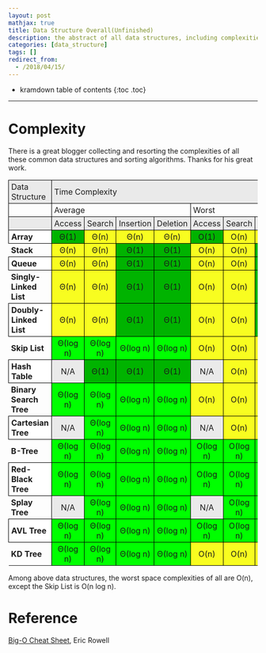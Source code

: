 ```yaml
---
layout: post
mathjax: true
title: Data Structure Overall(Unfinished)
description: the abstract of all data structures, including complexities, pros, cons, ...
categories: [data_structure]
tags: []
redirect_from:
  - /2018/04/15/
---
```


* kramdown table of contents
{:toc .toc}

---

# Complexity

There is a great blogger collecting and resorting the complexities of all these common data structures and sorting algorithms. Thanks for his great work.

<style>
tr,td {
	padding: 3px 5px;	
}
</style>
<table>
 	<tr>
		<td style="background-color: #eaeaea; border: 1px solid black;">Data Structure</td>
		<td colspan="8" style="background-color: #eaeaea; border: 1px solid black;">Time Complexity</td>
	</tr>
	<tr>
		<td style="border: 1px solid black;"></td>
		<td colspan="4" style="border: 1px solid black;">Average</td>
		<td colspan="4" style="border: 1px solid black;">Worst</td>
	</tr>
	<tr>
		<td style="background-color: #eaeaea; border: 1px solid black;"></td>
		<td style="background-color: #eaeaea; border: 1px solid black;">Access</td>
		<td style="background-color: #eaeaea; border: 1px solid black;">Search</td>
		<td style="background-color: #eaeaea; border: 1px solid black;">Insertion</td>
		<td style="background-color: #eaeaea; border: 1px solid black;">Deletion</td>
		<td style="background-color: #eaeaea; border: 1px solid black;">Access</td>
		<td style="background-color: #eaeaea; border: 1px solid black;">Search</td>
		<td style="background-color: #eaeaea; border: 1px solid black;">Insertion</td>
		<td style="background-color: #eaeaea; border: 1px solid black;">Deletion</td>
	</tr>
	<tr align="center">
		<td align="left" style="background-color: #ffffff; border: 1px solid black;"><strong>Array</strong></td>
		<td style="background-color: #00b300; border: 1px solid black;">Θ(1)</td>
		<td style="background-color: #f8fd20; border: 1px solid black;">Θ(n)</td>
		<td style="background-color: #f8fd20; border: 1px solid black;">Θ(n)</td>
		<td style="background-color: #f8fd20; border: 1px solid black;">Θ(n)</td>
		<td style="background-color: #00b300; border: 1px solid black;">O(1)</td>
		<td style="background-color: #f8fd20; border: 1px solid black;">O(n)</td>
		<td style="background-color: #f8fd20; border: 1px solid black;">O(n)</td>
		<td style="background-color: #f8fd20; border: 1px solid black;">O(n)</td>
	</tr>
	<tr align="center">
		<td align="left"><strong>Stack</strong></td>
		<td style="background-color: #f8fd20; border: 1px solid black;">Θ(n)</td>
		<td style="background-color: #f8fd20; border: 1px solid black;">Θ(n)</td>
		<td style="background-color: #00b300; border: 1px solid black;">Θ(1)</td>
		<td style="background-color: #00b300; border: 1px solid black;">Θ(1)</td>
		<td style="background-color: #f8fd20; border: 1px solid black;">O(n)</td>
		<td style="background-color: #f8fd20; border: 1px solid black;">O(n)</td>
		<td style="background-color: #00b300; border: 1px solid black;">O(1)</td>
		<td style="background-color: #00b300; border: 1px solid black;">O(1)</td>
	</tr>
	<tr align="center">
		<td align="left" style="background-color: #ffffff; border: 1px solid black;"><strong>Queue</strong></td>
		<td style="background-color: #f8fd20; border: 1px solid black;">Θ(n)</td>
		<td style="background-color: #f8fd20; border: 1px solid black;">Θ(n)</td>
		<td style="background-color: #00b300; border: 1px solid black;">Θ(1)</td>
		<td style="background-color: #00b300; border: 1px solid black;">Θ(1)</td>
		<td style="background-color: #f8fd20; border: 1px solid black;">O(n)</td>
		<td style="background-color: #f8fd20; border: 1px solid black;">O(n)</td>
		<td style="background-color: #00b300; border: 1px solid black;">O(1)</td>
		<td style="background-color: #00b300; border: 1px solid black;">O(1)</td>
	</tr>
	<tr align="center">
		<td align="left"><strong>Singly-Linked List</strong></td>
		<td style="background-color: #f8fd20; border: 1px solid black;">Θ(n)</td>
		<td style="background-color: #f8fd20; border: 1px solid black;">Θ(n)</td>
		<td style="background-color: #00b300; border: 1px solid black;">Θ(1)</td>
		<td style="background-color: #00b300; border: 1px solid black;">Θ(1)</td>
		<td style="background-color: #f8fd20; border: 1px solid black;">O(n)</td>
		<td style="background-color: #f8fd20; border: 1px solid black;">O(n)</td>
		<td style="background-color: #00b300; border: 1px solid black;">O(1)</td>
		<td style="background-color: #00b300; border: 1px solid black;">O(1)</td>
	</tr>
	<tr align="center">
		<td align="left" style="background-color: #ffffff; border: 1px solid black;"><strong>Doubly-Linked List</strong></td>
		<td style="background-color: #f8fd20; border: 1px solid black;">Θ(n)</td>
		<td style="background-color: #f8fd20; border: 1px solid black;">Θ(n)</td>
		<td style="background-color: #00b300; border: 1px solid black;">Θ(1)</td>
		<td style="background-color: #00b300; border: 1px solid black;">Θ(1)</td>
		<td style="background-color: #f8fd20; border: 1px solid black;">O(n)</td>
		<td style="background-color: #f8fd20; border: 1px solid black;">O(n)</td>
		<td style="background-color: #00b300; border: 1px solid black;">O(1)</td>
		<td style="background-color: #00b300; border: 1px solid black;">O(1)</td>
	</tr>
	<tr align="center">
		<td align="left"><strong>Skip List</strong></td>
		<td style="background-color: #00ff00; border: 1px solid black;">Θ(log n)</td>
		<td style="background-color: #00ff00; border: 1px solid black;">Θ(log n)</td>
		<td style="background-color: #00ff00; border: 1px solid black;">Θ(log n)</td>
		<td style="background-color: #00ff00; border: 1px solid black;">Θ(log n)</td>
		<td style="background-color: #f8fd20; border: 1px solid black;">O(n)</td>
		<td style="background-color: #f8fd20; border: 1px solid black;">O(n)</td>
		<td style="background-color: #f8fd20; border: 1px solid black;">O(n)</td>
		<td style="background-color: #f8fd20; border: 1px solid black;">O(n)</td>
	</tr>
	<tr align="center">
		<td align="left" style="background-color: #ffffff; border: 1px solid black;"><strong>Hash Table</strong></td>
		<td style="background-color: #eaeaea; border: 1px solid black;">N/A</td>
		<td style="background-color: #00b300; border: 1px solid black;">Θ(1)</td>
		<td style="background-color: #00b300; border: 1px solid black;">Θ(1)</td>
		<td style="background-color: #00b300; border: 1px solid black;">Θ(1)</td>
		<td style="background-color: #eaeaea; border: 1px solid black;">N/A</td>
		<td style="background-color: #f8fd20; border: 1px solid black;">O(n)</td>
		<td style="background-color: #f8fd20; border: 1px solid black;">O(n)</td>
		<td style="background-color: #f8fd20; border: 1px solid black;">O(n)</td>
	</tr>
	<tr align="center">
		<td align="left"><strong>Binary Search Tree</strong></td>
		<td style="background-color: #00ff00; border: 1px solid black;">Θ(log n)</td>
		<td style="background-color: #00ff00; border: 1px solid black;">Θ(log n)</td>
		<td style="background-color: #00ff00; border: 1px solid black;">Θ(log n)</td>
		<td style="background-color: #00ff00; border: 1px solid black;">Θ(log n)</td>
		<td style="background-color: #f8fd20; border: 1px solid black;">O(n)</td>
		<td style="background-color: #f8fd20; border: 1px solid black;">O(n)</td>
		<td style="background-color: #f8fd20; border: 1px solid black;">O(n)</td>
		<td style="background-color: #f8fd20; border: 1px solid black;">O(n)</td>
	</tr>
	<tr align="center">
		<td align="left" style="background-color: #ffffff; border: 1px solid black;"><strong>Cartesian Tree</strong></td>
		<td style="background-color: #eaeaea; border: 1px solid black;">N/A</td>
		<td style="background-color: #00ff00; border: 1px solid black;">Θ(log n)</td>
		<td style="background-color: #00ff00; border: 1px solid black;">Θ(log n)</td>
		<td style="background-color: #00ff00; border: 1px solid black;">Θ(log n)</td>
		<td style="background-color: #eaeaea; border: 1px solid black;">N/A</td>
		<td style="background-color: #f8fd20; border: 1px solid black;">O(n)</td>
		<td style="background-color: #f8fd20; border: 1px solid black;">O(n)</td>
		<td style="background-color: #f8fd20; border: 1px solid black;">O(n)</td>
	</tr>
	<tr align="center">
		<td align="left"><strong>B-Tree</strong></td>
		<td style="background-color: #00ff00; border: 1px solid black;">Θ(log n)</td>
		<td style="background-color: #00ff00; border: 1px solid black;">Θ(log n)</td>
		<td style="background-color: #00ff00; border: 1px solid black;">Θ(log n)</td>
		<td style="background-color: #00ff00; border: 1px solid black;">Θ(log n)</td>
		<td style="background-color: #00ff00; border: 1px solid black;">O(log n)</td>
		<td style="background-color: #00ff00; border: 1px solid black;">O(log n)</td>
		<td style="background-color: #00ff00; border: 1px solid black;">O(log n)</td>
		<td style="background-color: #00ff00; border: 1px solid black;">O(log n)</td>
	</tr>
	<tr align="center">
		<td align="left" style="background-color: #ffffff; border: 1px solid black;"><strong>Red-Black Tree</strong></td>
		<td style="background-color: #00ff00; border: 1px solid black;">Θ(log n)</td>
		<td style="background-color: #00ff00; border: 1px solid black;">Θ(log n)</td>
		<td style="background-color: #00ff00; border: 1px solid black;">Θ(log n)</td>
		<td style="background-color: #00ff00; border: 1px solid black;">Θ(log n)</td>
		<td style="background-color: #00ff00; border: 1px solid black;">O(log n)</td>
		<td style="background-color: #00ff00; border: 1px solid black;">O(log n)</td>
		<td style="background-color: #00ff00; border: 1px solid black;">O(log n)</td>
		<td style="background-color: #00ff00; border: 1px solid black;">O(log n)</td>
	</tr>
	<tr align="center">
		<td align="left"><strong>Splay Tree</strong></td>
		<td style="background-color: #eaeaea; border: 1px solid black;">N/A</td>
		<td style="background-color: #00ff00; border: 1px solid black;">Θ(log n)</td>
		<td style="background-color: #00ff00; border: 1px solid black;">Θ(log n)</td>
		<td style="background-color: #00ff00; border: 1px solid black;">Θ(log n)</td>
		<td style="background-color: #eaeaea; border: 1px solid black;">N/A</td>
		<td style="background-color: #00ff00; border: 1px solid black;">O(log n)</td>
		<td style="background-color: #00ff00; border: 1px solid black;">O(log n)</td>
		<td style="background-color: #00ff00; border: 1px solid black;">O(log n)</td>
	</tr>
	<tr align="center">
		<td align="left" style="background-color: #ffffff; border: 1px solid black;"><strong>AVL Tree</strong></td>
		<td style="background-color: #00ff00; border: 1px solid black;">Θ(log n)</td>
		<td style="background-color: #00ff00; border: 1px solid black;">Θ(log n)</td>
		<td style="background-color: #00ff00; border: 1px solid black;">Θ(log n)</td>
		<td style="background-color: #00ff00; border: 1px solid black;">Θ(log n)</td>
		<td style="background-color: #00ff00; border: 1px solid black;">O(log n)</td>
		<td style="background-color: #00ff00; border: 1px solid black;">O(log n)</td>
		<td style="background-color: #00ff00; border: 1px solid black;">O(log n)</td>
		<td style="background-color: #00ff00; border: 1px solid black;">O(log n)</td>
	</tr>
	<tr align="center">
		<td align="left"><strong>KD Tree</strong></td>
		<td style="background-color: #00ff00; border: 1px solid black;">Θ(log n)</td>
		<td style="background-color: #00ff00; border: 1px solid black;">Θ(log n)</td>
		<td style="background-color: #00ff00; border: 1px solid black;">Θ(log n)</td>
		<td style="background-color: #00ff00; border: 1px solid black;">Θ(log n)</td>
		<td style="background-color: #f8fd20; border: 1px solid black;">O(n)</td>
		<td style="background-color: #f8fd20; border: 1px solid black;">O(n)</td>
		<td style="background-color: #f8fd20; border: 1px solid black;">O(n)</td>
		<td style="background-color: #f8fd20; border: 1px solid black;">O(n)</td>
	</tr>
</table>

Among above data structures, the worst space complexities of all are O(n), except the Skip List is O(n log n).

# Reference

[Big-O Cheat Sheet](http://bigocheatsheet.com/), Eric Rowell
